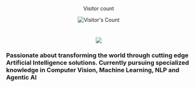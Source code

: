 <div align="center"> 
  <p>Visitor count</p>
  <img src="https://komarev.com/ghpvc/?username=rashmithahansamal" alt="Visitor's Count" />
</div>

<!-- <img src="https://github.com/rashmithahansamal/rashmithahansamal/blob/main/git.png" alt="Banner of a developer setup"> -->

<h1 align="center">
    <img src="https://readme-typing-svg.herokuapp.com/?font=Inter&size=48&center=true&vCenter=true&width=500&height=70&color=4493F8&duration=4000&lines=Hi+There!+👋;+ I'm+Hansamal!;" />
</h1>

### Passionate about transforming the world through cutting edge Artificial Intelligence solutions. Currently pursuing specialized knowledge in Computer Vision, Machine Learning, NLP and Agentic AI


